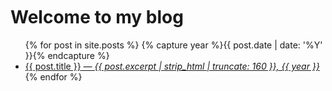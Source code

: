 <span style="display:block; height: 5px;"></span>
# Welcome to my blog

<ul>
  {% for post in site.posts %}
  {% capture year %}{{ post.date | date: '%Y' }}{% endcapture %}
    <li>
      <a href="{{ post.url }}">{{ post.title }}<i> &#8212; {{ post.excerpt | strip_html | truncate: 160 }}, {{ year }}</i></a>  
    </li>
  {% endfor %}
</ul>
